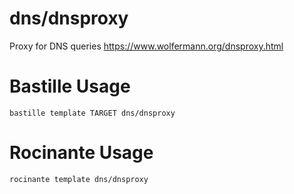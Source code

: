 # dns/dnsproxy
Proxy for DNS queries
https://www.wolfermann.org/dnsproxy.html

# Bastille Usage
```shell
bastille template TARGET dns/dnsproxy
```

# Rocinante Usage
```shell
rocinante template dns/dnsproxy
```
